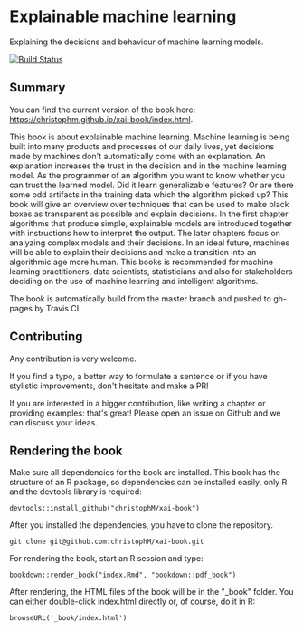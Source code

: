 # Explainable machine learning

Explaining the decisions and behaviour of machine learning models.

[![Build Status](https://travis-ci.org/christophM/xai-book.svg?branch=master)](https://travis-ci.org/christophM/xai-book)

## Summary
You can find the current version of the book here: https://christophm.github.io/xai-book/index.html.

This book is about explainable machine learning. Machine learning is being built into many products and processes of our daily lives, yet decisions made by machines don't automatically come with an explanation. An explanation increases the trust in the decision and in the machine learning model. As the programmer of an algorithm you want to know whether you can trust the learned model. Did it learn generalizable features? Or are there some odd artifacts in the training data which the algorithm picked up? This book will give an overview over techniques that can be used to make black boxes as transparent as possible and explain decisions. In the first chapter algorithms that produce simple, explainable models are introduced together with instructions how to interpret the output. The later chapters focus on analyzing complex models and their decisions.
In an ideal future, machines will be able to explain their decisions and make a transition into an algorithmic age more human. This books is recommended for machine learning practitioners, data scientists, statisticians and also for stakeholders deciding on the use of machine learning and intelligent algorithms.


The book is automatically build from the master branch and pushed to gh-pages by Travis CI.

## Contributing

Any contribution is very welcome.

If you find a typo, a better way to formulate a sentence or if you have stylistic improvements, don't hesitate and make a PR!

If you are interested in a bigger contribution, like writing a chapter or providing examples: that's great! Please open an issue on Github and we can discuss your ideas.


## Rendering the book
Make sure all dependencies for the book are installed. This book has the structure of an R package, so dependencies can be installed easily, only R and the devtools library is required:
```{r}
devtools::install_github("christophM/xai-book")
```

After you installed the dependencies, you have to clone the repository.
```{shell}
git clone git@github.com:christophM/xai-book.git
```

For rendering the book, start an R session and type:
```{r}
bookdown::render_book("index.Rmd", "bookdown::pdf_book")
```
After rendering, the HTML files of the  book will be in the "_book" folder. You can either double-click index.html directly or, of course, do it in R:
```{r}
browseURL('_book/index.html')
 ```
